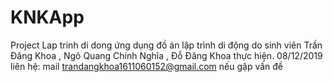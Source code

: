 # KNKApp
Project Lap trinh di dong
ứng dụng đồ án lập trình di động do sinh viên Trần Đăng Khoa , Ngô Quang Chính Nghĩa , Đỗ Đăng Khoa thực hiện. 08/12/2019
liên hệ: mail trandangkhoa1611060152@gmail.com nếu gập vấn đề
